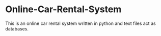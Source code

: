 # Online-Car-Rental-System
This is an online car rental system written in python and text files act as databases.
